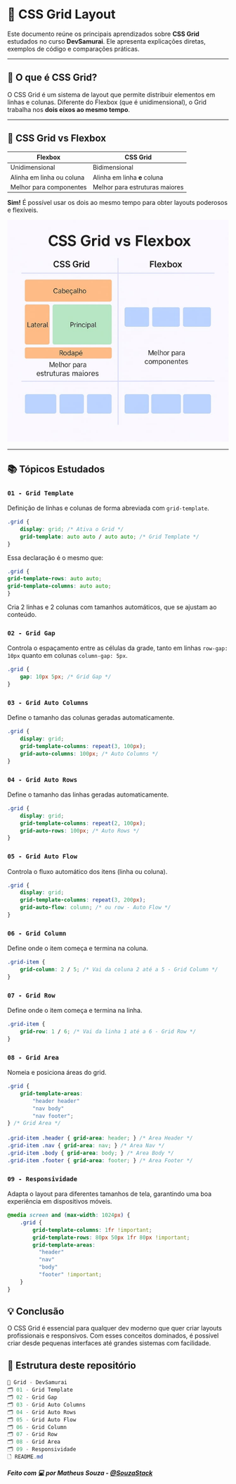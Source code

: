 # 🧩 CSS Grid Layout

Este documento reúne os principais aprendizados sobre **CSS Grid** estudados no curso **DevSamurai**. Ele apresenta explicações diretas, exemplos de código e comparações práticas.

---

## 📌 O que é CSS Grid?

O CSS Grid é um sistema de layout que permite distribuir elementos em linhas e colunas. Diferente do Flexbox (que é unidimensional), o Grid trabalha nos **dois eixos ao mesmo tempo**.

---

## 🤔 CSS Grid vs Flexbox

| Flexbox           | CSS Grid             |
|-------------------|----------------------|
| Unidimensional    | Bidimensional        |
| Alinha em linha ou coluna | Alinha em linha **e** coluna |
| Melhor para componentes | Melhor para estruturas maiores |

**Sim!** É possível usar os dois ao mesmo tempo para obter layouts poderosos e flexíveis.

![Comparação CSS Grid vs Flexbox](./assets/comparativo-grid-flexbox.jpg)

---

## 📚 Tópicos Estudados

### `01 - Grid Template`
Definição de linhas e colunas de forma abreviada com `grid-template`.
```css
.grid {
    display: grid; /* Ativa o Grid */
    grid-template: auto auto / auto auto; /* Grid Template */
}
```
Essa declaração é o mesmo que:
```css
.grid {
grid-template-rows: auto auto;
grid-template-columns: auto auto;
}
```
Cria 2 linhas e 2 colunas com tamanhos automáticos, que se ajustam ao conteúdo.

### `02 - Grid Gap`
Controla o espaçamento entre as células da grade, tanto em linhas `row-gap: 10px` quanto em colunas `column-gap: 5px`.
```css
.grid {
    gap: 10px 5px; /* Grid Gap */
}
```

### `03 - Grid Auto Columns`
Define o tamanho das colunas geradas automaticamente.
```css
.grid {
    display: grid;
    grid-template-columns: repeat(3, 100px);
    grid-auto-columns: 100px; /* Auto Columns */
}
```

### `04 - Grid Auto Rows`
Define o tamanho das linhas geradas automaticamente.
```css
.grid {
    display: grid;
    grid-template-columns: repeat(2, 100px);
    grid-auto-rows: 100px; /* Auto Rows */
}
```

### `05 - Grid Auto Flow`
Controla o fluxo automático dos itens (linha ou coluna).
```css
.grid {
    display: grid;
    grid-template-columns: repeat(3, 200px);
    grid-auto-flow: column; /* ou row - Auto Flow */
}
```

### `06 - Grid Column`
Define onde o item começa e termina na coluna.
```css
.grid-item {
    grid-column: 2 / 5; /* Vai da coluna 2 até a 5 - Grid Column */
}
```

### `07 - Grid Row`
Define onde o item começa e termina na linha.
```css
.grid-item {
    grid-row: 1 / 6; /* Vai da linha 1 até a 6 - Grid Row */
}
```

### `08 - Grid Area`
Nomeia e posiciona áreas do grid.
```css
.grid {
    grid-template-areas: 
        "header header"
        "nav body"
        "nav footer";
} /* Grid Area */

.grid-item .header { grid-area: header; } /* Area Header */
.grid-item .nav { grid-area: nav; } /* Area Nav */
.grid-item .body { grid-area: body; } /* Area Body */
.grid-item .footer { grid-area: footer; } /* Area Footer */
```

### `09 - Responsividade`
Adapta o layout para diferentes tamanhos de tela, garantindo uma boa experiência em dispositivos móveis.
```css
@media screen and (max-width: 1024px) {
    .grid {
        grid-template-columns: 1fr !important;
        grid-template-rows: 80px 50px 1fr 80px !important;
        grid-template-areas:
          "header"
          "nav"
          "body"
          "footer" !important;
    }
}
```

## 💡 Conclusão

O CSS Grid é essencial para qualquer dev moderno que quer criar layouts profissionais e responsivos. Com esses conceitos dominados, é possível criar desde pequenas interfaces até grandes sistemas com facilidade.

## 📁 Estrutura deste repositório
```c#
📆 Grid - DevSamurai
🗂️ 01 - Grid Template
🗂️ 02 - Grid Gap
🗂️ 03 - Grid Auto Columns
🗂️ 04 - Grid Auto Rows
🗂️ 05 - Grid Auto Flow
🗂️ 06 - Grid Column
🗂️ 07 - Grid Row
🗂️ 08 - Grid Area
🗂️ 09 - Responsividade
🗋 README.md
```

##### Feito com 💻 por **Matheus Souza** - [@SouzaStack](https://github.com/SouzaStack)